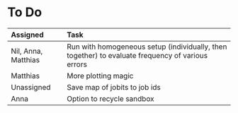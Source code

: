 # To Do

| Assigned            | Task
| :--------------     | :-------------
| Nil, Anna, Matthias | Run with homogeneous setup (individually, then together) to evaluate frequency of various errors
| Matthias            | More plotting magic
| Unassigned          | Save map of jobits to job ids
| Anna                | Option to recycle sandbox
